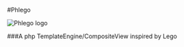 #Phlego

![Phlego logo](https://raw2.github.com/ilpaijin/Phlego/master/public/img/phlego_200.png "Phlego logo")

###A php TemplateEngine/CompositeView inspired by Lego 